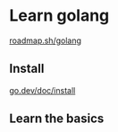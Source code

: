 # Learn golang

[roadmap.sh/golang](https://roadmap.sh/golang)

## Install

[go.dev/doc/install](https://go.dev/doc/install)

## Learn the basics
